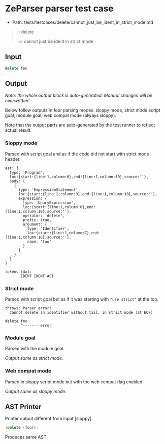 # ZeParser parser test case

- Path: tests/testcases/delete/cannot_just_be_ident_in_strict_mode.md

> :: delete
>
> ::> cannot just be ident in strict mode

## Input

`````js
delete foo
`````

## Output

_Note: the whole output block is auto-generated. Manual changes will be overwritten!_

Below follow outputs in four parsing modes: sloppy mode, strict mode script goal, module goal, web compat mode (always sloppy).

Note that the output parts are auto-generated by the test runner to reflect actual result.

### Sloppy mode

Parsed with script goal and as if the code did not start with strict mode header.

`````
ast: {
  type: 'Program',
  loc:{start:{line:1,column:0},end:{line:1,column:10},source:''},
  body: [
    {
      type: 'ExpressionStatement',
      loc:{start:{line:1,column:0},end:{line:1,column:10},source:''},
      expression: {
        type: 'UnaryExpression',
        loc:{start:{line:1,column:0},end:{line:1,column:10},source:''},
        operator: 'delete',
        prefix: true,
        argument: {
          type: 'Identifier',
          loc:{start:{line:1,column:7},end:{line:1,column:10},source:''},
          name: 'foo'
        }
      }
    }
  ]
}

tokens (4x):
       IDENT IDENT ASI
`````

### Strict mode

Parsed with script goal but as if it was starting with `"use strict"` at the top.

`````
throws: Parser error!
  Cannot delete an identifier without tail, in strict mode (at EOF)

delete foo
       ^------- error
`````


### Module goal

Parsed with the module goal.

_Output same as strict mode._

### Web compat mode

Parsed in sloppy script mode but with the web compat flag enabled.

_Output same as sloppy mode._

## AST Printer

Printer output different from input [sloppy]:

````js
(delete (foo));
````

Produces same AST
